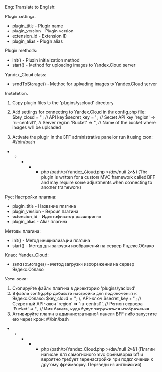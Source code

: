 Eng:
Translate to English:

Plugin settings:

- plugin_title - Plugin name
- plugin_version - Plugin version
- extension_id - Extension ID
- plugin_alias - Plugin alias

Plugin methods:

- init() - Plugin initialization method
- start() - Method for uploading images to Yandex.Cloud server

Yandex_Cloud class:

- sendToStorage() - Method for uploading images to Yandex.Cloud server

Installation:

1. Copy plugin files to the 'plugins/yacloud' directory
2. Add settings for connecting to Yandex.Cloud in the config.php file:
$key_cloud = ''; // API key
$secret_key = ''; // Secret API key
'region' => 'ru-central1', // Server region
'Bucket' => '', // Name of the bucket where images will be uploaded

3. Activate the plugin in the BFF administrative panel or run it using cron:
#!/bin/bash
* * * * * php /path/to/Yandex_Cloud.php >/dev/null 2>&1
(The plugin is written for a custom MVC framework called BFF and may require some adjustments when connecting to another framework)

Рус:
Настройки плагина:
- plugin_title - Название плагина
- plugin_version - Версия плагина
- extension_id - Идентификатор расширения
- plugin_alias - Alias плагина

Методы плагина:
- init() - Метод инициализации плагина
- start() - Метод для загрузки изображений на сервер Яндекс.Облако

Класс Yandex_Cloud:
- sendToStorage() - Метод загрузки изображений на сервер Яндекс.Облако

Установка:
1. Скопируйте файлы плагина в директорию 'plugins/yacloud'
2. В файле config.php добавьте настройки для подключения к Яндекс.Облако:
    $key_cloud = ''; // API-ключ
    $secret_key = ''; // Секретный API-ключ
    'region' => 'ru-central1', // Регион сервера
    'Bucket' => '', // Имя бакета, куда будут загружаться изображения
3. Активируйте плагин в административной панели BFF либо запустите его через крон: 
#!/bin/bash
* * * * * php /path/to/Yandex_Cloud.php >/dev/null 2>&1
(Плагин написан для самописного mvc фреймворка bff и вероятно требует перенастройки при подключении к другому фреймворку. Переведи на английский)